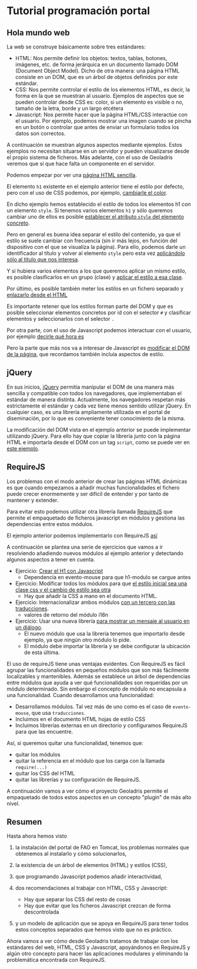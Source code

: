 # Tutorial programación portal

## Hola mundo web

La web se construye básicamente sobre tres estándares:

* HTML: Nos permite definir los objetos: textos, tablas, botones, imágenes, etc. de forma jerárquica en un documento llamado DOM (Document Object Model). Dicho de otra manera: una página HTML consiste en un DOM, que es un árbol de objetos definidos por este estándar. 
* CSS: Nos permite controlar el estilo de los elementos HTML, es decir, la forma en la que se muestran al usuario. Ejemplos de aspectos que se pueden controlar desde CSS es: color, si un elemento es visible o no, tamaño de la letra, borde y un largo etcétera
* Javascript: Nos permite hacer que la página HTML/CSS interactúe con el usuario. Por ejemplo, podemos mostrar una imagen cuando se pincha en un botón o controlar que antes de enviar un formulario todos los datos son correctos.

A continuación se muestran algunos aspectos mediante ejemplos. Estos ejemplos no necesitan situarse en un servidor y pueden visualizarse desde el propio sistema de ficheros. Más adelante, con el uso de Geoladris veremos que sí que hace falta un componente en el servidor.

Podemos empezar por ver una [página HTML sencilla](ejemplos/hola-mundo-web/base.html).

El elemento `h1` existente en el ejemplo anterior tiene el estilo por defecto, pero con el uso de CSS podemos, por ejemplo, [cambiarle el color](ejemplos/hola-mundo-web/hola-css-style-element.html).

En dicho ejemplo hemos establecido el estilo de todos los elementos h1 con un elemento `style`. Si tenemos varios elementos `h1` y sólo queremos cambiar uno de ellos es posible [establecer el atributo `style` del elemento concreto](ejemplos/hola-mundo-web/hola-css-style-attribute.html).

Pero en general es buena idea separar el estilo del contenido, ya que el estilo se suele cambiar con frecuencia (sin ir más lejos, en función del dispositivo con el que se visualiza la página). Para ello, podemos darle un identificador al título y volver al elemento `style` pero esta vez [aplicándolo sólo al título que nos interesa](ejemplos/hola-mundo-web/hola-css-style-id.html).

Y si hubiera varios elementos a los que queremos aplicar un mismo estilo, es posible clasificarlos en un grupo (clase) y [aplicar el estilo a esa clase](ejemplos/hola-mundo-web/hola-css-style-class.html).

Por último, es posible también meter los estilos en un fichero separado y [enlazarlo desde el HTML](ejemplos/hola-mundo-web/hola-css-style-class-external.html)

Es importante retener que los estilos forman parte del DOM y que es posible seleccionar elementos concretos por id con el selector `#` y clasificar elementos y seleccionarlos con el selector `.`

Por otra parte, con el uso de Javascript podemos interactuar con el usuario, por ejemplo [decirle qué hora es](ejemplos/hola-mundo-web/hola-javascript.html)

Pero la parte que más nos va a interesar de Javascript es [modificar el DOM de la página](ejemplos/hola-mundo-web/js-dom.html), que recordamos también incluía aspectos de estilo.

## jQuery

En sus inicios, [jQuery](http://jquery.com) permitía manipular el DOM de una manera más sencilla y compatible con todos los navegadores, que implementaban el estándar de manera distinta. Actualmente, los navegadores respetan más estrictamente el estándar y cada vez tiene menos sentido utilizar jQuery. En cualquier caso, es una librería ampliamente utilizada en el portal de diseminación, por lo que es conveniente tener conocimiento de la misma. 

La modificación del DOM vista en el ejemplo anterior se puede implementar utilizando jQuery. Para ello hay que copiar la librería junto con la página HTML e importarla desde el DOM con un tag `script`, como se puede ver en [este ejemplo](ejemplos/jquery/jquery-dom.html).

## RequireJS

Los problemas con el modo anterior de crear las páginas HTML dinámicas es que cuando empezamos a añadir muchas funcionalidades el fichero puede crecer enormemente y ser difícil de entender y por tanto de mantener y extender.

Para evitar esto podemos utilizar otra librería llamada [RequireJS](http://requirejs.org/) que permite el empaquetado de ficheros javascript en módulos y gestiona las dependencias entre estos módulos.

El ejemplo anterior podemos implementarlo con RequireJS [así](ejemplos/requirejs/hola-requirejs/hola-requirejs.html) 

A continuación se plantea una serie de ejercicios que vamos a ir resolviendo añadiendo nuevos módulos al ejemplo anterior y detectando algunos aspectos a tener en cuenta.

* Ejercicio: [Crear el H1 con Javascript](ejemplos/requirejs/h1-modulo/h1-modulo.html) 
    * Dependencia en evento-mouse para que h1-modulo se cargue antes
* Ejercicio: Modificar todos los módulos para que [el estilo inicial sea una clase css y el cambio de estilo sea otra](ejemplos/requirejs/all-css/all-css.html)
    * Hay que añadir la CSS a mano en el documento HTML.
* Ejercicio: Internacionalizar ambos módulos [con un tercero con las traducciones](ejemplos/requirejs/i18n/i18n.html).
    * valores de retorno del módulo i18n
* Ejercicio: Usar una nueva librería [para mostrar un mensaje al usuario en un diálogo](ejemplos/requirejs/mensaje-cool/mensaje-cool.html).
    * El nuevo módulo que usa la librería tenemos que importarlo desde ejemplo, ya que ningún otro módulo lo pide.
    * El módulo debe importar la librería y se debe configurar la ubicación de esta última.

El uso de requireJS tiene unas ventajas evidentes. Con RequireJS es fácil agrupar las funcionalidades en pequeños módulos que son más fácilmente localizables y mantenibles. Además se establece un árbol de dependencias entre módulos que ayuda a ver qué funcionalidades son requeridas por un módulo determinado. Sin embargo el concepto de módulo no encapsula a una funcionalidad. Cuando desarrollamos una funcionalidad:

* Desarrollamos módulos. Tal vez más de uno como es el caso de `evento-mouse`, que usa `traducciones`.
* Incluimos en el documento HTML hojas de estilo CSS
* Incluimos librerías externas en un directorio y configuramos RequireJS para que las encuentre.

Así, si queremos quitar una funcionalidad, tenemos que:

* quitar los módulos
* quitar la referencia en el módulo que los carga con la llamada `require(...)`
* quitar los CSS del HTML
* quitar las librerías y su configuración de RequireJS.

A continuación vamos a ver cómo el proyecto Geoladris permite el empaquetado de todos estos aspectos en un concepto "plugin" de más alto nivel.

## Resumen

Hasta ahora hemos visto

1. la instalación del portal de FAO en Tomcat, los problemas normales que obtenemos al instalarlo y cómo solucionarlos,
2. la existencia de un árbol de elementos (HTML) y estilos (CSS),
3. que programando Javascript podemos añadir interactividad,
4. dos recomendaciones al trabajar con HTML, CSS y Javascript:

    * Hay que separar los CSS del resto de cosas
    * Hay que evitar que los ficheros Javascript crezcan de forma descontrolada 

5. y un modelo de aplicación que se apoya en RequireJS para tener todos estos conceptos separados que hemos visto que no es práctico.

Ahora vamos a ver cómo desde Geoladris tratamos de trabajar con los estándares del web, HTML, CSS y Javascript, apoyándonos en RequireJS y algún otro concepto para hacer las aplicaciones modulares y eliminando la problemática encontrada con RequireJS.